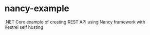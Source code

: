 # nancy-example
.NET Core example of creating REST API using Nancy framework with Kestrel self hosting
